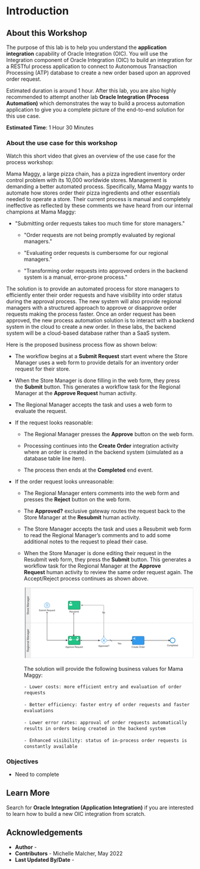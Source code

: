 # Introduction

## About this Workshop

The purpose of this lab is to help you understand the **application integration** capability of Oracle Integration (OIC). You will use the Integration component of Oracle Integration (OIC) to build an integration for a RESTful process application to connect to Autonomous Transaction Processing (ATP) database to create a new order based upon an approved order request.

Estimated duration is around 1 hour. After this lab, you are also highly recommended to attempt another lab **Oracle Integration (Process Automation)** which demonstrates the way to build a process automation application to give you a complete picture of the end-to-end solution for this use case.

**Estimated Time**: 1 Hour 30 Minutes

### About the use case for this workshop

Watch this short video that gives an overview of the use case for the process workshop:
[](https://videohub.oracle.com/media/Integration+Lab+-+Business+Use+Case/1_1c17cdwb)

Mama Maggy, a large pizza chain, has a pizza ingredient inventory order control problem with its 10,000 worldwide stores. Management is demanding a better automated process. Specifically, Mama Maggy wants to automate how stores
order their pizza ingredients and other essentials needed to operate a store. Their current process is manual and completely ineffective as reflected by these comments we have heard from our internal champions at Mama Maggy:

- "Submitting order requests takes too much time for store managers."

  - "Order requests are not being promptly evaluated by regional managers."

  - "Evaluating order requests is cumbersome for our regional managers."

  - "Transforming order requests into approved orders in the backend system is a manual, error-prone process."

The solution is to provide an automated process for store managers to efficiently enter their order requests and have visibility into order status during the approval process. The new system will also provide regional managers with a structured approach to approve or disapprove order requests making the process faster. Once an order request has been
approved, the new process automation solution is to interact with a backend system in the cloud to create a new order. In these labs, the backend system will be a cloud-based database rather than a SaaS system.

Here is the proposed business process flow as shown below:

- The workflow begins at a **Submit Request** start event where the Store Manager uses a web form to provide details for an inventory order request for their store.

- When the Store Manager is done filling in the web form, they press the **Submit** button. This generates a workflow task for the Regional Manager at the **Approve Request** human activity.

- The Regional Manager accepts the task and uses a web form to evaluate the request.

- If the request looks reasonable:

  - The Regional Manager presses the **Approve** button on the web form.

  - Processing continues into the **Create Order** integration activity where an order is created in the backend system (simulated as a database table line item).

  - The process then ends at the **Completed** end event.

- If the order request looks unreasonable:

  - The Regional Manager enters comments into the web form and presses the **Reject** button on the web form.

  - The **Approved?** exclusive gateway routes the request back to the Store Manager at the **Resubmit** human activity.

  - The Store Manager accepts the task and uses a Resubmit web form to read the Regional Manager’s comments and to add some additional notes to the request to plead their case.

  - When the Store Manager is done editing their request in the Resubmit web form, they press the **Submit** button. This generates a workflow task for the Regional Manager at the **Approve Request** human activity to review the same order request again. The Accept/Reject process continues as shown above.

      ![](./images/image1.png)

      The solution will provide the following business values for Mama Maggy:

        - Lower costs: more efficient entry and evaluation of order requests

        - Better efficiency: faster entry of order requests and faster evaluations

        - Lower error rates: approval of order requests automatically results in orders being created in the backend system

        - Enhanced visibility: status of in-process order requests is constantly available

### Objectives

- Need to complete

## Learn More

Search for **Oracle Integration (Application Integration)** if you are interested to learn how to build a new OIC integration from scratch.

## Acknowledgements

- **Author** -
- **Contributors** -  Michelle Malcher, May 2022
- **Last Updated By/Date** -
